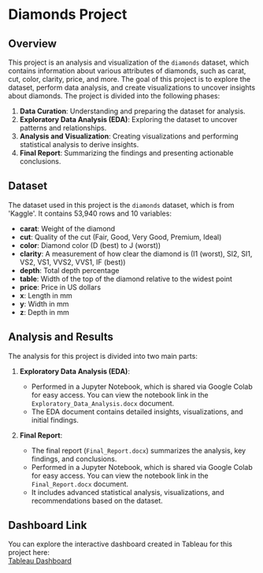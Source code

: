 # Diamonds Project

## Overview
This project is an analysis and visualization of the `diamonds` dataset, which contains information about various attributes of diamonds, such as carat, cut, color, clarity, price, and more. The goal of this project is to explore the dataset, perform data analysis, and create visualizations to uncover insights about diamonds. The project is divided into the following phases:
1. **Data Curation**: Understanding and preparing the dataset for analysis.
2. **Exploratory Data Analysis (EDA)**: Exploring the dataset to uncover patterns and relationships.
3. **Analysis and Visualization**: Creating visualizations and performing statistical analysis to derive insights.
4. **Final Report**: Summarizing the findings and presenting actionable conclusions.

## Dataset
The dataset used in this project is the `diamonds` dataset, which is from 'Kaggle'. It contains 53,940 rows and 10 variables:

- **carat**: Weight of the diamond
- **cut**: Quality of the cut (Fair, Good, Very Good, Premium, Ideal)
- **color**: Diamond color (D (best) to J (worst))
- **clarity**: A measurement of how clear the diamond is (I1 (worst), SI2, SI1, VS2, VS1, VVS2, VVS1, IF (best))
- **depth**: Total depth percentage
- **table**: Width of the top of the diamond relative to the widest point
- **price**: Price in US dollars 
- **x**: Length in mm 
- **y**: Width in mm 
- **z**: Depth in mm

## Analysis and Results
The analysis for this project is divided into two main parts:
1. **Exploratory Data Analysis (EDA)**:  
   - Performed in a Jupyter Notebook, which is shared via Google Colab for easy access. You can view the notebook link in the `Exploratory_Data_Analysis.docx` document.  
   - The EDA document contains detailed insights, visualizations, and initial findings.

2. **Final Report**:  
   - The final report (`Final_Report.docx`) summarizes the analysis, key findings, and conclusions.
   - Performed in a Jupyter Notebook, which is shared via Google Colab for easy access. You can view the notebook link in the `Final_Report.docx` document.  
   - It includes advanced statistical analysis, visualizations, and recommendations based on the dataset.


## Dashboard Link
You can explore the interactive dashboard created in Tableau for this project here:  
[Tableau Dashboard](https://public.tableau.com/app/profile/mariam.alquraan/viz/DiamondsDashboard_17403134501920/Dashboard1)

